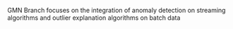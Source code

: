 GMN Branch focuses on the integration of anomaly detection on streaming algorithms and outlier explanation algorithms on batch data